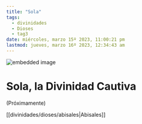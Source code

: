 ```yaml
---
title: "Sola"
tags:
  - divinidades
  - Dioses
  - tag3
date: miércoles, marzo 15º 2023, 11:00:21 pm
lastmod: jueves, marzo 16º 2023, 12:34:43 am
---
```


![embedded image](https://assets.legendkeeper.com/eeb1de8d-14f0-40ee-83a9-3290e065ba32.jpg "Attachment")

# Sola, la Divinidad Cautiva

(Próximamente)

[[divinidades/dioses/abisales|Abisales]]
